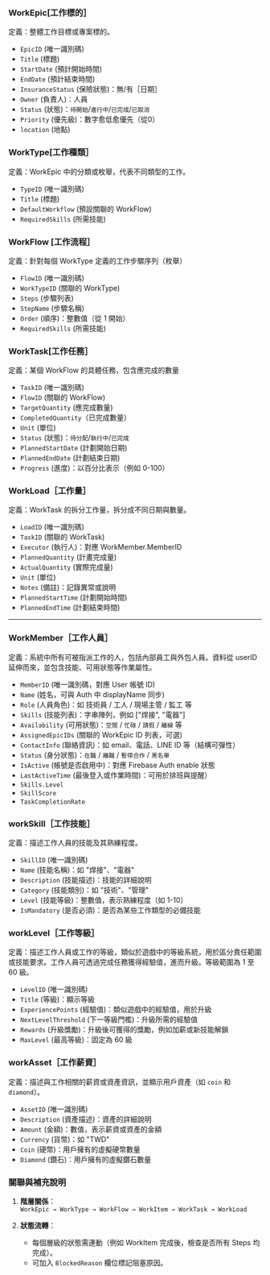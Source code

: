 ### WorkEpic[工作標的］
定義：整體工作目標或專案標的。
- `EpicID` (唯一識別碼)
- `Title` (標題)
- `StartDate` (預計開始時間)
- `EndDate` (預計結束時間)
- `InsuranceStatus` (保險狀態)：無/有［日期］  
- `Owner` (負責人)：人員
- `Status` (狀態)：`待開始`/`進行中`/`已完成`/`已取消`  
- `Priority` (優先級)：數字愈低愈優先（從0）
- `location` (地點)

### WorkType[工作種類］
定義：WorkEpic 中的分類或枚舉，代表不同類型的工作。
- `TypeID` (唯一識別碼)
- `Title` (標題)
- `DefaultWorkflow` (預設關聯的 WorkFlow)  
- `RequiredSkills` (所需技能)

### WorkFlow [工作流程］
定義：針對每個 WorkType 定義的工作步驟序列（枚舉）
- `FlowID` (唯一識別碼)
- `WorkTypeID` (關聯的 WorkType)  
- `Steps` (步驟列表)
- `StepName` (步驟名稱)
- `Order` (順序)：整數值（從 1 開始）  
- `RequiredSkills` (所需技能)

### WorkTask[工作任務］
定義：某個 WorkFlow 的具體任務，包含應完成的數量
- `TaskID` (唯一識別碼)
- `FlowID` (關聯的 WorkFlow)
- `TargetQuantity` (應完成數量)
- `CompletedQuantity`（已完成數量）
- `Unit` (單位)
- `Status` (狀態)：`待分配`/`執行中`/`已完成`  
- `PlannedStartDate` (計劃開始日期)
- `PlannedEndDate` (計劃結束日期)
- `Progress` (進度)：以百分比表示（例如 0-100）

### WorkLoad［工作量］  
定義：WorkTask 的拆分工作量，拆分成不同日期與數量。

- `LoadID` (唯一識別碼)
- `TaskID` (關聯的 WorkTask)  
- `Executor` (執行人)：對應 WorkMember.MemberID  
- `PlannedQuantity` (計畫完成量)  
- `ActualQuantity` (實際完成量)  
- `Unit` (單位)  
- `Notes` (備註)：記錄異常或說明  
- `PlannedStartTime` (計劃開始時間)
- `PlannedEndTime` (計劃結束時間)
---

### WorkMember［工作人員］  
定義：系統中所有可被指派工作的人，包括內部員工與外包人員。資料從 userID 延伸而來，並包含技能、可用狀態等作業屬性。

- `MemberID` (唯一識別碼，對應 User 帳號 ID)
- `Name` (姓名，可與 Auth 中 displayName 同步)
- `Role` (人員角色)：如 技術員 / 工人 / 現場主管 / 監工 等
- `Skills` (技能列表)：字串陣列，例如 ["焊接", "電器"]
- `Availability` (可用狀態)：`空閒` / `忙碌` / `請假` / `離線` 等
- `AssignedEpicIDs` (關聯的 WorkEpic ID 列表，可選)
- `ContactInfo` (聯絡資訊)：如 email、電話、LINE ID 等（結構可彈性）
- `Status` (身分狀態)：`在職` / `離職` / `暫停合作` / `黑名單`
- `IsActive` (帳號是否啟用中)：對應 Firebase Auth enable 狀態
- `LastActiveTime` (最後登入或作業時間)：可用於排班與提醒）
- `Skills.Level` 
- `SkillScore` 
- `TaskCompletionRate` 

### workSkill［工作技能］  
定義：描述工作人員的技能及其熟練程度。
- `SkillID` (唯一識別碼)
- `Name` (技能名稱)：如 "焊接"、"電器"
- `Description` (技能描述)：技能的詳細說明
- `Category` (技能類別)：如 "技術"、"管理"
- `Level` (技能等級)：整數值，表示熟練程度（如 1-10）
- `IsMandatory` (是否必須)：是否為某些工作類型的必備技能

### workLevel［工作等級］  
定義：描述工作人員或工作的等級，類似於遊戲中的等級系統，用於區分責任範圍或技能要求。工作人員可透過完成任務獲得經驗值，進而升級。等級範圍為 1 至 60 級。
- `LevelID` (唯一識別碼)
- `Title` (等級)：顯示等級
- `ExperiencePoints` (經驗值)：類似遊戲中的經驗值，用於升級
- `NextLevelThreshold` (下一等級門檻)：升級所需的經驗值
- `Rewards` (升級獎勵)：升級後可獲得的獎勵，例如加薪或新技能解鎖
- `MaxLevel` (最高等級)：固定為 60 級

### workAsset［工作薪資］  
定義：描述與工作相關的薪資或資產資訊，並顯示用戶資產（如 `coin` 和 `diamond`）。
- `AssetID` (唯一識別碼)
- `Description` (資產描述)：資產的詳細說明
- `Amount` (金額)：數值，表示薪資或資產的金額
- `Currency` (貨幣)：如 "TWD"
- `Coin` (硬幣)：用戶擁有的虛擬硬幣數量
- `Diamond` (鑽石)：用戶擁有的虛擬鑽石數量

### **關聯與補充說明**
1. **階層關係**：  
   `WorkEpic → WorkType → WorkFlow → WorkItem → WorkTask → WorkLoad`  

2. **狀態流轉**：  
   - 每個層級的狀態需連動（例如 WorkItem 完成後，檢查是否所有 Steps 均完成）。  
   - 可加入 `BlockedReason` 欄位標記阻塞原因。